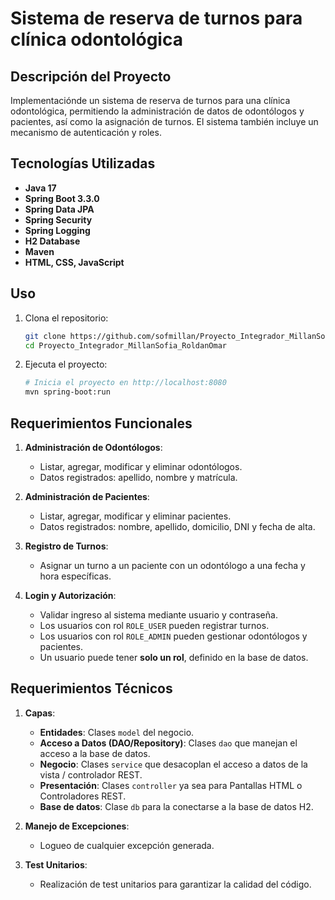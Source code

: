 # Sistema de reserva de turnos para clínica odontológica

## Descripción del Proyecto

Implementaciónde un sistema de reserva de turnos para una clínica odontológica, permitiendo la administración de datos de odontólogos y pacientes, así como la asignación de turnos.
El sistema también incluye un mecanismo de autenticación y roles.

## Tecnologías Utilizadas

- **Java 17**
- **Spring Boot 3.3.0**
- **Spring Data JPA**
- **Spring Security**
- **Spring Logging**
- **H2 Database**
- **Maven**
- **HTML, CSS, JavaScript**

## Uso

1. Clona el repositorio:

   ```bash
   git clone https://github.com/sofmillan/Proyecto_Integrador_MillanSofia_RoldanOmar.git
   cd Proyecto_Integrador_MillanSofia_RoldanOmar
   ```

2. Ejecuta el proyecto:

   ```bash
   # Inicia el proyecto en http://localhost:8080
   mvn spring-boot:run
   ```

## Requerimientos Funcionales

1. **Administración de Odontólogos**:

   - Listar, agregar, modificar y eliminar odontólogos.
   - Datos registrados: apellido, nombre y matrícula.

2. **Administración de Pacientes**:

   - Listar, agregar, modificar y eliminar pacientes.
   - Datos registrados: nombre, apellido, domicilio, DNI y fecha de alta.

3. **Registro de Turnos**:

   - Asignar un turno a un paciente con un odontólogo a una fecha y hora específicas.

4. **Login y Autorización**:

   - Validar ingreso al sistema mediante usuario y contraseña.
   - Los usuarios con rol `ROLE_USER` pueden registrar turnos.
   - Los usuarios con rol `ROLE_ADMIN` pueden gestionar odontólogos y pacientes.
   - Un usuario puede tener **solo un rol**, definido en la base de datos.

## Requerimientos Técnicos

1. **Capas**:

   - **Entidades**: Clases `model` del negocio.
   - **Acceso a Datos (DAO/Repository)**: Clases `dao` que manejan el acceso a la base de datos.
   - **Negocio**: Clases `service` que desacoplan el acceso a datos de la vista / controlador REST.
   - **Presentación**: Clases `controller` ya sea para Pantallas HTML o Controladores REST.
   - **Base de datos**: Clase `db` para la conectarse a la base de datos H2.

2. **Manejo de Excepciones**:

   - Logueo de cualquier excepción generada.

3. **Test Unitarios**:

   - Realización de test unitarios para garantizar la calidad del código.
